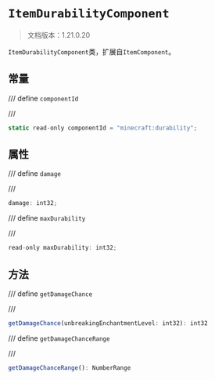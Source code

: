 # `ItemDurabilityComponent`

> 文档版本：1.21.0.20

`ItemDurabilityComponent`类，扩展自`ItemComponent`。

## 常量

/// define
`componentId`


///

```js
static read-only componentId = "minecraft:durability";
```


## 属性

/// define
`damage`


///

```js
damage: int32;
```


/// define
`maxDurability`


///

```js
read-only maxDurability: int32;
```


## 方法

/// define
`getDamageChance`


///

```js
getDamageChance(unbreakingEnchantmentLevel: int32): int32
```


/// define
`getDamageChanceRange`


///

```js
getDamageChanceRange(): NumberRange
```

